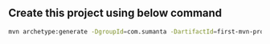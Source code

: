 ## Create this project using below command 
```sh
mvn archetype:generate -DgroupId=com.sumanta -DartifactId=first-mvn-project -DarchetypeArtifactId=maven-archetype-quickstart -DinteractiveMode=false
```